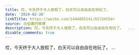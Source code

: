 ```yaml
---
title: 哎，今天终于大人放假了，白天可以自由自在地玩了。
date: '2024-02-26'
linkTitle: https://weibo.com/1444865141/O2lGVCG4r
source: 马伯庸的微博
description: 哎，今天终于大人放假了，白天可以自由自在地玩了。  ...
disable_comments: true
---
```

哎，今天终于大人放假了，白天可以自由自在地玩了。  ...